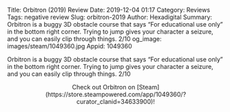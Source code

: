 Title: Orbitron (2019) Review
Date: 2019-12-04 01:17
Category: Reviews
Tags: negative review
Slug: orbitron-2019
Author: Hexadigital
Summary: Orbitron is a buggy 3D obstacle course that says “For educational use only” in the bottom right corner. Trying to jump gives your character a seizure, and you can easily clip through things. 2/10
og_image: images/steam/1049360.jpg
Appid: 1049360

Orbitron is a buggy 3D obstacle course that says “For educational use only” in the bottom right corner. Trying to jump gives your character a seizure, and you can easily clip through things. 2/10

<center>Check out Orbitron on [Steam](https://store.steampowered.com/app/1049360/?curator_clanid=34633900)!</center>
